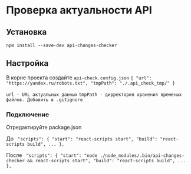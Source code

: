 # Проверка актуальности API

## Установка

`npm install --save-dev api-changes-checker`

## Настройка

В корне проекта создайте `api-check.config.json` 
`{
  "url": "https://yandex.ru/robots.txt",
  "tmpPath": "./.api_check_tmp/"
}`

`url - URL актуальных данных`
`tmpPath - дирректория хранения временых файлов. Добавить в .gitignore`

### Подключение

Отредактируйте package.json

До
`
"scripts": {
    "start": "react-scripts start",
    "build": "react-scripts build",
    ...
  },`

После
`
"scripts": {
    "start": "node ./node_modules/.bin/api-changes-checker && react-scripts start",
    "build": "react-scripts build",
    ...
  },`

